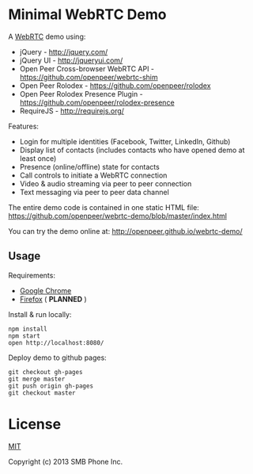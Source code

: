 Minimal WebRTC Demo
===================

A [WebRTC](http://dev.w3.org/2011/webrtc/editor/webrtc.html) demo using:

  * jQuery - http://jquery.com/
  * jQuery UI - http://jqueryui.com/
  * Open Peer Cross-browser WebRTC API - https://github.com/openpeer/webrtc-shim
  * Open Peer Rolodex - https://github.com/openpeer/rolodex
  * Open Peer Rolodex Presence Plugin - https://github.com/openpeer/rolodex-presence
  * RequireJS - http://requirejs.org/

Features:

  * Login for multiple identities (Facebook, Twitter, LinkedIn, Github)
  * Display list of contacts (includes contacts who have opened demo at least once)
  * Presence (online/offline) state for contacts
  * Call controls to initiate a WebRTC connection
  * Video & audio streaming via peer to peer connection
  * Text messaging via peer to peer data channel

The entire demo code is contained in one static HTML file: https://github.com/openpeer/webrtc-demo/blob/master/index.html

You can try the demo online at: http://openpeer.github.io/webrtc-demo/

Usage
-----

Requirements:

  * [Google Chrome](https://www.google.com/chrome/)
  * [Firefox](http://www.mozilla.org/firefox/) ( **PLANNED** )

Install & run locally:

    npm install
    npm start
    open http://localhost:8080/

Deploy demo to github pages:

    git checkout gh-pages
    git merge master
    git push origin gh-pages
    git checkout master

License
=======

[MIT](http://opensource.org/licenses/MIT)

Copyright (c) 2013 SMB Phone Inc. 
